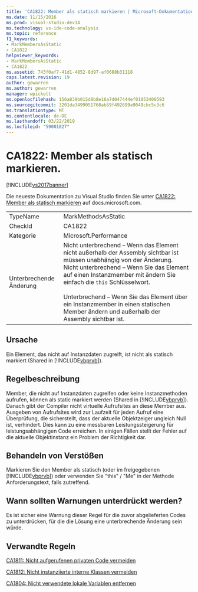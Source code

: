 ```yaml
---
title: 'CA1822: Member als statisch markieren | Microsoft-Dokumentation'
ms.date: 11/15/2016
ms.prod: visual-studio-dev14
ms.technology: vs-ide-code-analysis
ms.topic: reference
f1_keywords:
- MarkMembersAsStatic
- CA1822
helpviewer_keywords:
- MarkMembersAsStatic
- CA1822
ms.assetid: 743f0af7-41d1-4852-8d97-af0688b31118
caps.latest.revision: 19
author: gewarren
ms.author: gewarren
manager: wpickett
ms.openlocfilehash: 156a839b015d8b8e16a7d047444ef01053400593
ms.sourcegitcommit: 3201da3499051768ab59f492699a9049cbc5c3c6
ms.translationtype: MT
ms.contentlocale: de-DE
ms.lasthandoff: 03/22/2019
ms.locfileid: "59001827"
---
```

# <a name="ca1822-mark-members-as-static"></a>CA1822: Member als statisch markieren.
[!INCLUDE[vs2017banner](../includes/vs2017banner.md)]

Die neueste Dokumentation zu Visual Studio finden Sie unter [CA1822: Member als statisch markieren](https://docs.microsoft.com/visualstudio/code-quality/ca1822-mark-members-as-static) auf docs.microsoft.com.  
  
|||  
|-|-|  
|TypeName|MarkMethodsAsStatic|  
|CheckId|CA1822|  
|Kategorie|Microsoft.Performance|  
|Unterbrechende Änderung|Nicht unterbrechend – Wenn das Element nicht außerhalb der Assembly sichtbar ist müssen unabhängig von der Änderung. Nicht unterbrechend – Wenn Sie das Element auf einen Instanzmember mit ändern Sie einfach die `this` Schlüsselwort.<br /><br /> Unterbrechend – Wenn Sie das Element über ein Instanzmember in einen statischen Member ändern und außerhalb der Assembly sichtbar ist.|  
  
## <a name="cause"></a>Ursache  
 Ein Element, das nicht auf Instanzdaten zugreift, ist nicht als statisch markiert (Shared in [!INCLUDE[vbprvb](../includes/vbprvb-md.md)]).  
  
## <a name="rule-description"></a>Regelbeschreibung  
 Member, die nicht auf Instanzdaten zugreifen oder keine Instanzmethoden aufrufen, können als static markiert werden (Shared in [!INCLUDE[vbprvb](../includes/vbprvb-md.md)]). Danach gibt der Compiler nicht virtuelle Aufrufsites an diese Member aus. Ausgeben von Aufrufsites wird zur Laufzeit für jeden Aufruf eine Überprüfung, die sicherstellt, dass der aktuelle Objektzeiger ungleich Null ist, verhindert. Dies kann zu eine messbaren Leistungssteigerung für leistungsabhängigen Code erreichen. In einigen Fällen stellt der Fehler auf die aktuelle Objektinstanz ein Problem der Richtigkeit dar.  
  
## <a name="how-to-fix-violations"></a>Behandeln von Verstößen  
 Markieren Sie den Member als statisch (oder im freigegebenen [!INCLUDE[vbprvb](../includes/vbprvb-md.md)]) oder verwenden Sie "this" / "Me" in der Methode Anforderungstext, falls zutreffend.  
  
## <a name="when-to-suppress-warnings"></a>Wann sollten Warnungen unterdrückt werden?  
 Es ist sicher eine Warnung dieser Regel für die zuvor abgelieferten Codes zu unterdrücken, für die die Lösung eine unterbrechende Änderung sein würde.  
  
## <a name="related-rules"></a>Verwandte Regeln  
 [CA1811: Nicht aufgerufenen privaten Code vermeiden](../code-quality/ca1811-avoid-uncalled-private-code.md)  
  
 [CA1812: Nicht instanziierte interne Klassen vermeiden](../code-quality/ca1812-avoid-uninstantiated-internal-classes.md)  
  
 [CA1804: Nicht verwendete lokale Variablen entfernen](../code-quality/ca1804-remove-unused-locals.md)
